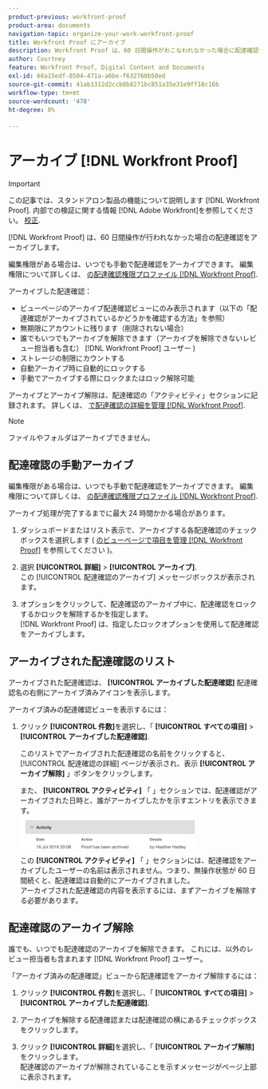 ```yaml
---
product-previous: workfront-proof
product-area: documents
navigation-topic: organize-your-work-workfront-proof
title: Workfront Proof にアーカイブ
description: Workfront Proof は、60 日間操作がおこなわれなかった場合に配達確認をアーカイブします。
author: Courtney
feature: Workfront Proof, Digital Content and Documents
exl-id: 66a15edf-8504-471a-a6be-f632760b50ed
source-git-commit: 41ab1312d2ccb8b8271bc851a35e31e9ff18c16b
workflow-type: tm+mt
source-wordcount: '478'
ht-degree: 0%

---
```


# アーカイブ [!DNL Workfront Proof]

>[!IMPORTANT]
>
>この記事では、スタンドアロン製品の機能について説明します [!DNL Workfront Proof]. 内部での検証に関する情報 [!DNL Adobe Workfront]を参照してください。 [校正](../../../review-and-approve-work/proofing/proofing.md).

[!DNL Workfront Proof] は、60 日間操作が行われなかった場合の配達確認をアーカイブします。

編集権限がある場合は、いつでも手動で配達確認をアーカイブできます。 編集権限について詳しくは、 [の配達確認権限プロファイル [!DNL Workfront Proof]](../../../workfront-proof/wp-acct-admin/account-settings/proof-perm-profiles-in-wp.md).

アーカイブした配達確認：

* ビューページのアーカイブ配達確認ビューにのみ表示されます（以下の「配達確認がアーカイブされているかどうかを確認する方法」を参照）
* 無期限にアカウントに残ります（削除されない場合）
* 誰でもいつでもアーカイブを解除できます（アーカイブを解除できないレビュー担当者も含む） [!DNL Workfront Proof] ユーザー )
* ストレージの制限にカウントする
* 自動アーカイブ時に自動的にロックする
* 手動でアーカイブする際にロックまたはロック解除可能

アーカイブとアーカイブ解除は、配達確認の「アクティビティ」セクションに記録されます。 詳しくは、 [で配達確認の詳細を管理 [!DNL Workfront Proof]](../../../workfront-proof/wp-work-proofsfiles/manage-your-work/manage-proof-details.md).

>[!NOTE]
>
>ファイルやフォルダはアーカイブできません。

## 配達確認の手動アーカイブ

編集権限がある場合は、いつでも手動で配達確認をアーカイブできます。 編集権限について詳しくは、 [の配達確認権限プロファイル [!DNL Workfront Proof]](../../../workfront-proof/wp-acct-admin/account-settings/proof-perm-profiles-in-wp.md).

アーカイブ処理が完了するまでに最大 24 時間かかる場合があります。

1. ダッシュボードまたはリスト表示で、アーカイブする各配達確認のチェックボックスを選択します (  [のビューページで項目を管理 [!DNL Workfront Proof]](../../../workfront-proof/wp-work-proofsfiles/manage-your-work/manage-items-on-views-page.md) を参照してください )。

1. 選択 **[!UICONTROL 詳細]** > **[!UICONTROL アーカイブ]**.\
   この [!UICONTROL 配達確認のアーカイブ] メッセージボックスが表示されます。

1. オプションをクリックして、配達確認のアーカイブ中に、配達確認をロックするかロックを解除するかを指定します。\
   [!DNL Workfront Proof] は、指定したロックオプションを使用して配達確認をアーカイブします。

## アーカイブされた配達確認のリスト

アーカイブされた配達確認は、 **[!UICONTROL アーカイブした配達確認]** 配達確認名の右側にアーカイブ済みアイコンを表示します。

アーカイブ済みの配達確認ビューを表示するには：

1. クリック **[!UICONTROL 件数]**&#x200B;を選択し、「 **[!UICONTROL すべての項目]** > **[!UICONTROL アーカイブした配達確認]**.

   このリストでアーカイブされた配達確認の名前をクリックすると、 [!UICONTROL 配達確認の詳細] ページが表示され、表示 **[!UICONTROL アーカイブ解除]** 」ボタンをクリックします。

   また、 **[!UICONTROL アクティビティ]** 「 」セクションでは、配達確認がアーカイブされた日時と、誰がアーカイブしたかを示すエントリを表示できます。\
   ![Archived_proof_Activity_expanded.png](assets/archived-proof-activity-expanded-350x77.png)\
   この **[!UICONTROL アクティビティ]** 「 」セクションには、配達確認をアーカイブしたユーザーの名前は表示されません。つまり、無操作状態が 60 日間続くと、配達確認は自動的にアーカイブされました。\
   アーカイブされた配達確認の内容を表示するには、まずアーカイブを解除する必要があります。

## 配達確認のアーカイブ解除

誰でも、いつでも配達確認のアーカイブを解除できます。 これには、以外のレビュー担当者も含まれます [!DNL Workfront Proof] ユーザー。

「アーカイブ済みの配達確認」ビューから配達確認をアーカイブ解除するには：

1. クリック **[!UICONTROL 件数]**&#x200B;を選択し、「 **[!UICONTROL すべての項目]** > **[!UICONTROL アーカイブした配達確認]**.

1. アーカイブを解除する配達確認または配達確認の横にあるチェックボックスをクリックします。
1. クリック **[!UICONTROL 詳細]**&#x200B;を選択し、「 **[!UICONTROL アーカイブ解除]** をクリックします。\
   配達確認のアーカイブが解除されていることを示すメッセージがページ上部に表示されます。
